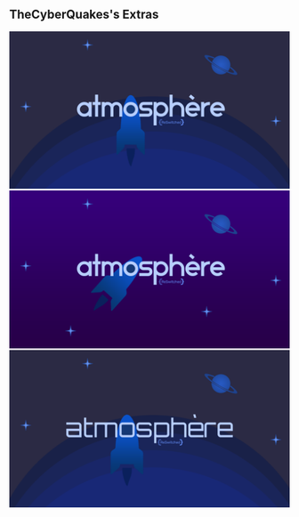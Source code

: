 ## TheCyberQuakes's Extras

![TheCyberQuake](https://raw.githubusercontent.com/Adubbz/Atmosphere-Splashes/master/final/TheCyberQuake/TheCyberQuake_0.png)
![TheCyberQuake](https://raw.githubusercontent.com/Adubbz/Atmosphere-Splashes/master/final/TheCyberQuake/TheCyberQuake_1.png)
![TheCyberQuake](https://raw.githubusercontent.com/Adubbz/Atmosphere-Splashes/master/final/TheCyberQuake/TheCyberQuake_2.png)